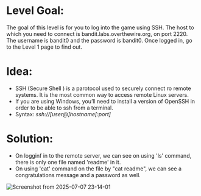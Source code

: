 # Level Goal: 

The goal of this level is for you to log into the game using SSH. The host to which you need to connect is bandit.labs.overthewire.org, on port 2220. The username is bandit0 and the password is bandit0. Once logged in, go to the Level 1 page to find out.

# Idea:

 * SSH (Secure Shell ) is a parotocol used to securely connect ro remote systems. It is the most common way to access remote Linux servers.
 * If you are using Windows, you’ll need to install a version of OpenSSH in order to be able to ssh from a terminal.
 * Syntax: _ssh://[user@]hostname[:port]_

# Solution:

  * On logginf in to the remote server, we can see on using 'ls' command, there is only one file named 'readme' in it.
  * On using 'cat' command on the file by "cat readme", we can see a congratulations message and a password as well.

![Screenshot from 2025-07-07 23-14-01](https://github.com/user-attachments/assets/cd0f676c-5f62-4b1c-b453-3afeb88f5ab8)
